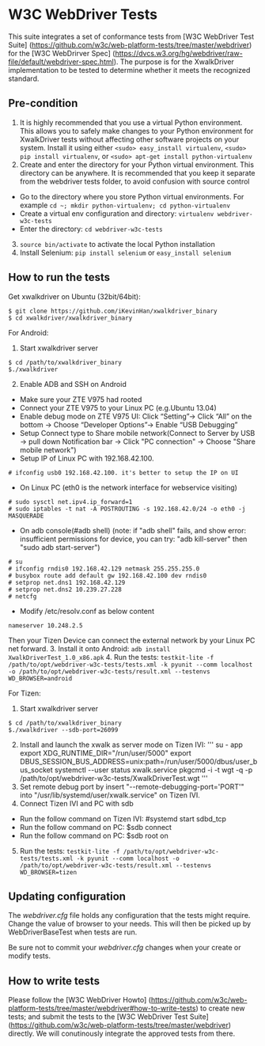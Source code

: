 # W3C WebDriver Tests

This suite integrates a set of conformance tests from [W3C WebDriver Test Suite]
(https://github.com/w3c/web-platform-tests/tree/master/webdriver) for the
[W3C WebDrirver Spec]
(https://dvcs.w3.org/hg/webdriver/raw-file/default/webdriver-spec.html).
The purpose is for the XwalkDriver implementation to be tested to determine
whether it meets the recognized standard.

## Pre-condition

1. It is highly recommended that you use a virtual Python environment.
   This allows you to safely make changes to your Python environment
   for XwalkDriver tests without affecting other software projects on
   your system.
   Install it using either `<sudo> easy_install virtualenv`, `<sudo> pip
   install virtualenv`, or `<sudo> apt-get install python-virtualenv`
2. Create and enter the directory for your Python virtual environment. This
   directory can be anywhere. It is recommended that you keep it separate
   from the webdriver tests folder, to avoid confusion with source control
  * Go to the directory where you store Python virtual environments.
     For example `cd ~; mkdir python-virtualenv; cd python-virtualenv`
  * Create a virtual env configuration and directory: `virtualenv webdriver-w3c-tests`
  * Enter the directory: `cd webdriver-w3c-tests`
3. `source bin/activate` to activate the local Python installation
4. Install Selenium: `pip install selenium` or `easy_install selenium`


## How to run the tests

Get xwalkdriver on Ubuntu (32bit/64bit):

  ```
  $ git clone https://github.com/iKevinHan/xwalkdriver_binary
  $ cd xwalkdriver/xwalkdriver_binary
  ```

For Android:
1. Start xwalkdriver server
  ```
  $ cd /path/to/xwalkdriver_binary
  $./xwalkdriver
  ```
2. Enable ADB and SSH on Android
  * Make sure your ZTE V975 had rooted
  * Connect your ZTE V975 to your Linux PC (e.g.Ubuntu 13.04)
  * Enable debug mode on ZTE V975 UI: Click “Setting”-> Click “All” on the bottom -> Choose “Developer Options”-> Enable “USB Debugging”
  * Setup Connect type to Share mobile network(Connect to Server by USB -> pull down Notification bar -> Click "PC connection" -> Choose "Share mobile network")
  * Setup IP of Linux PC with 192.168.42.100.
  ```
  # ifconfig usb0 192.168.42.100. it's better to setup the IP on UI
  ```
  * On Linux PC (eth0 is the network interface for webservice visiting)
  ```
  # sudo sysctl net.ipv4.ip_forward=1
  # sudo iptables -t nat -A POSTROUTING -s 192.168.42.0/24 -o eth0 -j MASQUERADE
  ```
  * On adb console(#adb shell)
   (note: if "adb shell" fails, and show error: insufficient permissions for device, you can try: "adb kill-server" then "sudo adb start-server")
  ```
  # su
  # ifconfig rndis0 192.168.42.129 netmask 255.255.255.0
  # busybox route add default gw 192.168.42.100 dev rndis0
  # setprop net.dns1 192.168.42.129
  # setprop net.dns2 10.239.27.228
  # netcfg
  ```
  * Modify /etc/resolv.conf as below content
  ```
  nameserver 10.248.2.5
  ```
  Then your Tizen Device can connect the external network by your Linux PC net forward.
3. Install it onto Android: `adb install XwalkDriverTest_1.0_x86.apk`
4. Run the tests:
  `testkit-lite -f /path/to/opt/webdriver-w3c-tests/tests.xml -k pyunit --comm localhost -o /path/to/opt/webdriver-w3c-tests/result.xml --testenvs WD_BROWSER=android`


For Tizen:
1. Start xwalkdriver server
  ```
  $ cd /path/to/xwalkdriver_binary
  $./xwalkdriver --sdb-port=26099
  ```
2. Install and launch the xwalk as server mode on Tizen IVI:
  '''
  su - app
  export XDG_RUNTIME_DIR="/run/user/5000"
  export DBUS_SESSION_BUS_ADDRESS=unix:path=/run/user/5000/dbus/user_bus_socket
  systemctl --user status xwalk.service
  pkgcmd -i -t wgt -q -p /path/to/opt/webdriver-w3c-tests/XwalkDriverTest.wgt
  '''
3. Set remote debug port by insert "--remote-debugging-port='PORT'" into "/usr/lib/systemd/user/xwalk.service" on Tizen IVI.
4. Connect Tizen IVI and PC with sdb
  * Run the follow command on Tizen IVI: #systemd start sdbd_tcp
  * Run the follow command on PC: $sdb connect <tizen ivi ip>
  * Run the follow command on PC: $sdb root on
5. Run the tests:
  `testkit-lite -f /path/to/opt/webdriver-w3c-tests/tests.xml -k pyunit --comm localhost -o /path/to/opt/webdriver-w3c-tests/result.xml --testenvs WD_BROWSER=tizen`


## Updating configuration

The _webdriver.cfg_ file holds any configuration that the tests might
require.  Change the value of browser to your needs.  This will then
be picked up by WebDriverBaseTest when tests are run.

Be sure not to commit your _webdriver.cfg_ changes when your create or modify tests.

## How to write tests

Please follow the [W3C WebDriver Howto]
(https://github.com/w3c/web-platform-tests/tree/master/webdriver#how-to-write-tests)
to create new tests; and submit the tests to the [W3C WebDriver Test Suite]
(https://github.com/w3c/web-platform-tests/tree/master/webdriver) directly.
We will conutinously integrate the approved tests from there.

